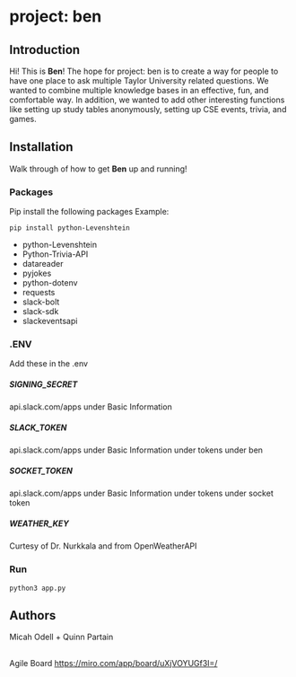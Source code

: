 # project: ben

## Introduction

Hi! This is **Ben**!
The hope for project: ben is to create a way for people to have one place to ask multiple Taylor University related questions. We wanted to combine multiple knowledge bases in an effective, fun, and comfortable way. In addition, we wanted to add other interesting functions like setting up study tables anonymously, setting up CSE events, trivia, and games.

## Installation

Walk through of how to get **Ben** up and running!

### Packages

Pip install the following packages
Example:

	pip install python-Levenshtein
- python-Levenshtein
- Python-Trivia-API
- datareader
- pyjokes
- python-dotenv
- requests
- slack-bolt
- slack-sdk
- slackeventsapi

### .ENV
Add these in the .env 
##### SIGNING_SECRET 
api.slack.com/apps under Basic Information
##### SLACK_TOKEN 
api.slack.com/apps under Basic Information under tokens under ben
##### SOCKET_TOKEN
api.slack.com/apps under Basic Information under tokens under socket token
##### WEATHER_KEY  
Curtesy of Dr. Nurkkala and from OpenWeatherAPI

### Run 
	python3 app.py

## Authors
Micah Odell + Quinn Partain

##
Agile Board
https://miro.com/app/board/uXjVOYUGf3I=/
